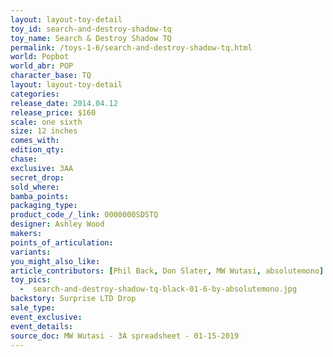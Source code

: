 ```yaml
---
layout: layout-toy-detail 
toy_id: search-and-destroy-shadow-tq
toy_name: Search & Destroy Shadow TQ
permalink: /toys-1-6/search-and-destroy-shadow-tq.html
world: Popbot
world_abr: POP
character_base: TQ
layout: layout-toy-detail
categories: 
release_date: 2014.04.12
release_price: $160 
scale: one sixth
size: 12 inches
comes_with: 
edition_qty: 
chase: 
exclusive: 3AA
secret_drop: 
sold_where: 
bamba_points: 
packaging_type: 
product_code_/_link: 0000000SDSTQ
designer: Ashley Wood
makers: 
points_of_articulation: 
variants: 
you_might_also_like: 
article_contributors: [Phil Back, Don Slater, MW Wutasi, absolutemono]
toy_pics: 
  -  search-and-destroy-shadow-tq-black-01-6-by-absolutemono.jpg
backstory: Surprise LTD Drop
sale_type: 
event_exclusive: 
event_details: 
source_doc: MW Wutasi - 3A spreadsheet - 01-15-2019
---
```


